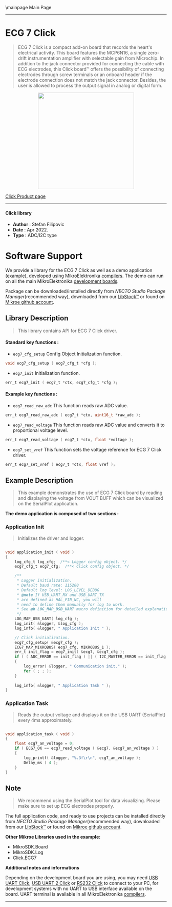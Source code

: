 \mainpage Main Page

---
# ECG 7 Click

> ECG 7 Click is a compact add-on board that records the heart's electrical activity. This board features the MCP6N16, a single zero-drift instrumentation amplifier with selectable gain from Microchip. In addition to the jack connector provided for connecting the cable with ECG electrodes, this Click board™ offers the possibility of connecting electrodes through screw terminals or an onboard header if the electrode connection does not match the jack connector. Besides, the user is allowed to process the output signal in analog or digital form.

<p align="center">
  <img src="https://download.mikroe.com/images/click_for_ide/ecg7_click.png" height=300px>
</p>

[Click Product page](https://www.mikroe.com/ecg-7-click)

---


#### Click library

- **Author**        : Stefan Filipovic
- **Date**          : Apr 2022.
- **Type**          : ADC/I2C type


# Software Support

We provide a library for the ECG 7 Click
as well as a demo application (example), developed using MikroElektronika
[compilers](https://www.mikroe.com/necto-studio).
The demo can run on all the main MikroElektronika [development boards](https://www.mikroe.com/development-boards).

Package can be downloaded/installed directly from *NECTO Studio Package Manager*(recommended way), downloaded from our [LibStock&trade;](https://libstock.mikroe.com) or found on [Mikroe github account](https://github.com/MikroElektronika/mikrosdk_click_v2/tree/master/clicks).

## Library Description

> This library contains API for ECG 7 Click driver.

#### Standard key functions :

- `ecg7_cfg_setup` Config Object Initialization function.
```c
void ecg7_cfg_setup ( ecg7_cfg_t *cfg );
```

- `ecg7_init` Initialization function.
```c
err_t ecg7_init ( ecg7_t *ctx, ecg7_cfg_t *cfg );
```

#### Example key functions :

- `ecg7_read_raw_adc` This function reads raw ADC value.
```c
err_t ecg7_read_raw_adc ( ecg7_t *ctx, uint16_t *raw_adc );
```

- `ecg7_read_voltage` This function reads raw ADC value and converts it to proportional voltage level.
```c
err_t ecg7_read_voltage ( ecg7_t *ctx, float *voltage );
```

- `ecg7_set_vref` This function sets the voltage reference for ECG 7 Click driver.
```c
err_t ecg7_set_vref ( ecg7_t *ctx, float vref );
```

## Example Description

> This example demonstrates the use of ECG 7 Click board by reading and displaying the voltage from VOUT BUFF which can be visualized on the SerialPlot application.

**The demo application is composed of two sections :**

### Application Init

> Initializes the driver and logger.

```c

void application_init ( void )
{
    log_cfg_t log_cfg;  /**< Logger config object. */
    ecg7_cfg_t ecg7_cfg;  /**< Click config object. */

    /** 
     * Logger initialization.
     * Default baud rate: 115200
     * Default log level: LOG_LEVEL_DEBUG
     * @note If USB_UART_RX and USB_UART_TX 
     * are defined as HAL_PIN_NC, you will 
     * need to define them manually for log to work. 
     * See @b LOG_MAP_USB_UART macro definition for detailed explanation.
     */
    LOG_MAP_USB_UART( log_cfg );
    log_init( &logger, &log_cfg );
    log_info( &logger, " Application Init " );

    // Click initialization.
    ecg7_cfg_setup( &ecg7_cfg );
    ECG7_MAP_MIKROBUS( ecg7_cfg, MIKROBUS_1 );
    err_t init_flag = ecg7_init( &ecg7, &ecg7_cfg );
    if ( ( ADC_ERROR == init_flag ) || ( I2C_MASTER_ERROR == init_flag ) )
    {
        log_error( &logger, " Communication init." );
        for ( ; ; );
    }
    
    log_info( &logger, " Application Task " );
}

```

### Application Task

> Reads the output voltage and displays it on the USB UART (SerialPlot) every 4ms approximately.

```c

void application_task ( void )
{
    float ecg7_an_voltage = 0;
    if ( ECG7_OK == ecg7_read_voltage ( &ecg7, &ecg7_an_voltage ) ) 
    {
        log_printf( &logger, "%.3f\r\n", ecg7_an_voltage );
        Delay_ms ( 4 );
    }
}

```

## Note

> We recommend using the SerialPlot tool for data visualizing. Please make sure to set up ECG electrodes properly.

The full application code, and ready to use projects can be installed directly from *NECTO Studio Package Manager*(recommended way), downloaded from our [LibStock&trade;](https://libstock.mikroe.com) or found on [Mikroe github account](https://github.com/MikroElektronika/mikrosdk_click_v2/tree/master/clicks).

**Other Mikroe Libraries used in the example:**

- MikroSDK.Board
- MikroSDK.Log
- Click.ECG7

**Additional notes and informations**

Depending on the development board you are using, you may need
[USB UART Click](https://www.mikroe.com/usb-uart-click),
[USB UART 2 Click](https://www.mikroe.com/usb-uart-2-click) or
[RS232 Click](https://www.mikroe.com/rs232-click) to connect to your PC, for
development systems with no UART to USB interface available on the board. UART
terminal is available in all MikroElektronika
[compilers](https://shop.mikroe.com/compilers).

---
